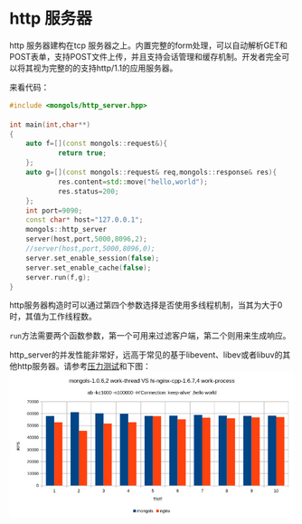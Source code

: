 # http 服务器

http 服务器建构在tcp 服务器之上。内置完整的form处理，可以自动解析GET和POST表单，支持POST文件上传，并且支持会话管理和缓存机制。开发者完全可以将其视为完整的的支持http/1.1的应用服务器。

来看代码：

```cpp
#include <mongols/http_server.hpp>

int main(int,char**)
{
	auto f=[](const mongols::request&){
		    return true;
	};
	auto g=[](const mongols::request& req,mongols::response& res){
		    res.content=std::move("hello,world");
		    res.status=200;
	};
	int port=9090;
	const char* host="127.0.0.1";
	mongols::http_server 
	server(host,port,5000,8096,2);
	//server(host,port,5000,8096,0);
	server.set_enable_session(false);
	server.set_enable_cache(false);
	server.run(f,g);
}

```

http服务器构造时可以通过第四个参数选择是否使用多线程机制，当其为大于0时，其值为工作线程数。

`run`方法需要两个函数参数，第一个可用来过滤客户端，第二个则用来生成响应。


http_server的并发性能非常好，远高于常见的基于libevent、libev或者libuv的其他http服务器。请参考[压力测试](https://www.cnblogs.com/hi-nginx/p/9527696.html)和下图：
![mongols VS nginx](image/mongols_1.png)
